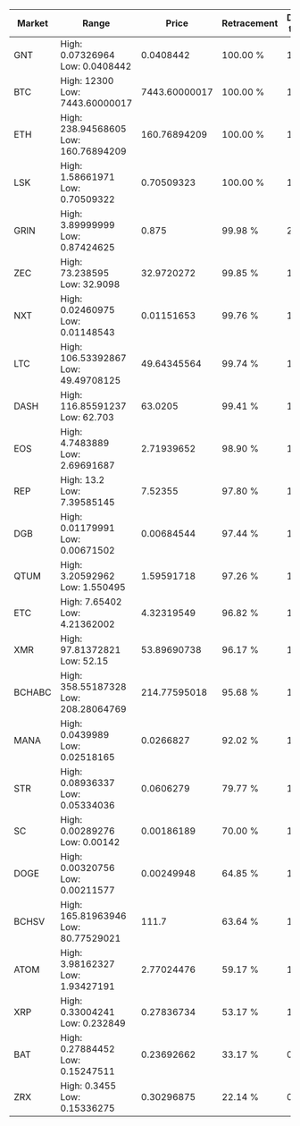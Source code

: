 | Market | Range | Price| Retracement | Doubles to 50% |
| --- | --- | --- | --- | --- |
| GNT | High: 0.07326964<br />Low: 0.0408442 | 0.0408442 | 100.00 % | 1.40 |
| BTC | High: 12300<br />Low: 7443.60000017 | 7443.60000017 | 100.00 % | 1.33 |
| ETH | High: 238.94568605<br />Low: 160.76894209 | 160.76894209 | 100.00 % | 1.24 |
| LSK | High: 1.58661971<br />Low: 0.70509322 | 0.70509323 | 100.00 % | 1.63 |
| GRIN | High: 3.89999999<br />Low: 0.87424625 | 0.875 | 99.98 % | 2.73 |
| ZEC | High: 73.238595<br />Low: 32.9098 | 32.9720272 | 99.85 % | 1.61 |
| NXT | High: 0.02460975<br />Low: 0.01148543 | 0.01151653 | 99.76 % | 1.57 |
| LTC | High: 106.53392867<br />Low: 49.49708125 | 49.64345564 | 99.74 % | 1.57 |
| DASH | High: 116.85591237<br />Low: 62.703 | 63.0205 | 99.41 % | 1.42 |
| EOS | High: 4.7483889<br />Low: 2.69691687 | 2.71939652 | 98.90 % | 1.37 |
| REP | High: 13.2<br />Low: 7.39585145 | 7.52355 | 97.80 % | 1.37 |
| DGB | High: 0.01179991<br />Low: 0.00671502 | 0.00684544 | 97.44 % | 1.35 |
| QTUM | High: 3.20592962<br />Low: 1.550495 | 1.59591718 | 97.26 % | 1.49 |
| ETC | High: 7.65402<br />Low: 4.21362002 | 4.32319549 | 96.82 % | 1.37 |
| XMR | High: 97.81372821<br />Low: 52.15 | 53.89690738 | 96.17 % | 1.39 |
| BCHABC | High: 358.55187328<br />Low: 208.28064769 | 214.77595018 | 95.68 % | 1.32 |
| MANA | High: 0.0439989<br />Low: 0.02518165 | 0.0266827 | 92.02 % | 1.30 |
| STR | High: 0.08936337<br />Low: 0.05334036 | 0.0606279 | 79.77 % | 1.18 |
| SC | High: 0.00289276<br />Low: 0.00142 | 0.00186189 | 70.00 % | 1.16 |
| DOGE | High: 0.00320756<br />Low: 0.00211577 | 0.00249948 | 64.85 % | 1.06 |
| BCHSV | High: 165.81963946<br />Low: 80.77529021 | 111.7 | 63.64 % | 1.10 |
| ATOM | High: 3.98162327<br />Low: 1.93427191 | 2.77024476 | 59.17 % | 1.07 |
| XRP | High: 0.33004241<br />Low: 0.232849 | 0.27836734 | 53.17 % | 1.01 |
| BAT | High: 0.27884452<br />Low: 0.15247511 | 0.23692662 | 33.17 % | 0.00 |
| ZRX | High: 0.3455<br />Low: 0.15336275 | 0.30296875 | 22.14 % | 0.00 |
